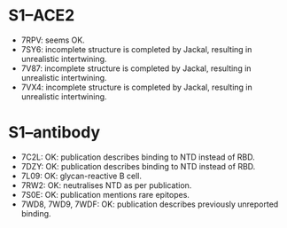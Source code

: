 S1–ACE2
=======

* 7RPV: seems OK.
* 7SY6: incomplete structure is completed by Jackal, resulting in unrealistic intertwining.
* 7V87: incomplete structure is completed by Jackal, resulting in unrealistic intertwining.
* 7VX4: incomplete structure is completed by Jackal, resulting in unrealistic intertwining.

S1–antibody
===========

* 7C2L: OK: publication describes binding to NTD instead of RBD.
* 7DZY: OK: publication describes binding to NTD instead of RBD.
* 7L09: OK: glycan-reactive B cell.
* 7RW2: OK: neutralises NTD as per publication.
* 7S0E: OK: publication mentions rare epitopes.
* 7WD8, 7WD9, 7WDF: OK: publication describes previously unreported binding.
